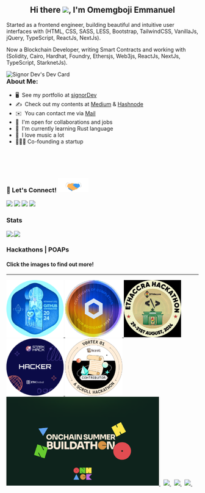 <h2 align="center"><b>Hi there <img src="https://media.giphy.com/media/hvRJCLFzcasrR4ia7z/giphy.gif" width="35">,</b> I'm Omemgboji Emmanuel</h2>

<p> Started as a frontend engineer, building beautiful and intuitive user interfaces with (HTML, CSS, SASS, LESS, Bootstrap, TailwindCSS, VanillaJs, jQuery, TypeScript, ReactJs, NextJs).</p>

<p>Now a Blockchain Developer, writing Smart Contracts and working with (Solidity, Cairo, Hardhat, Foundry, Ethersjs, Web3js, ReactJs, NextJs, TypeScript, StarknetJs).</p>


<a href="https://app.daily.dev/signor1">
  <img src="https://api.daily.dev/devcards/v2/zNH050Bzsh9cFQe9yfGRF.png?type=wide&r=0jq" width="500" align="left" alt="Signor Dev's Dev Card"/>
</a>


### About Me:
* 🖥️  See my portfolio at [signorDev](http://signor.vercel.app/)
* ✍️  Check out my contents at [Medium](https://medium.com/@emmanuelomemgboji) & [Hashnode](https://signordev.hashnode.dev/)
* ✉️  You can contact me via [Mail](mailto:emmanuelomemgboji@gmail.com)
* 🚀  I'm open for collaborations and jobs
* 🧠  I'm currently learning Rust language
* 🎵  I love music a lot
* 👨🏽‍💻 Co-founding a startup

<br/>
<br/>
<br/>

<h3>📩 Let's Connect! <img src="https://github.com/0xAbdulKhalid/0xAbdulKhalid/raw/main/assets/mdImages/handshake.gif" width ="80"></h3> 

[<img src="https://img.shields.io/badge/LinkedIn-0077B5?style=for-the-badge&logo=linkedin&logoColor=white" />](https://www.linkedin.com/in/emmanuel-omemgboji-4b92b3140)
[<img src="https://img.shields.io/badge/Twitter-1DA1F2?style=for-the-badge&logo=twitter&logoColor=white" />](https://twitter.com/OneSignor?t=xTu8ujiP_M3nibDoFjsUUA&s=09)
[<img src="https://img.shields.io/badge/Gmail-D14836?style=for-the-badge&logo=gmail&logoColor=white" />](mailto:emmanuelomemgboji@gmail.com)
[<img src="https://img.shields.io/badge/Facebook-0077B5?style=for-the-badge&logo=facebook&logoColor=white" />](https://www.facebook.com/omemten.signor)



### Stats

<a href="https://github.com/anuraghazra/github-readme-stats">
  <img align="center" src="https://github-readme-stats.vercel.app/api?username=signor1&show_icons=true&theme=transparent" />
</a>
<a href="https://github.com/anuraghazra/github-readme-stats">
  <img align="center" src="https://github-readme-stats.vercel.app/api/top-langs/?username=signor1&langs_count=8&layout=compact&theme=transparent" />
</a>


### Hackathons | POAPs
#### Click the images to find out more!
-------------------
<p float="left">
  <a href="https://www.gitpoap.io/gp/1081" target="_blank">
    <img src="https://github.com/Signor1/Signor1/blob/fade23e47934d8cd2d13790313807936b3f24942/ethContriPOAP.webp" width="150">
  </a>
  <a href="https://poap.gallery/drop/176428" target="_blank">
    <img src="https://github.com/Signor1/Signor1/blob/fade23e47934d8cd2d13790313807936b3f24942/CCIPPOAP.gif" width="150">
  </a>
  <a href="https://poap.gallery/drop/178210" target="_blank">
    <img src="https://github.com/Signor1/Signor1/blob/fade23e47934d8cd2d13790313807936b3f24942/ethAccraPOAP.jpeg" width="150">
  </a>
  <a href="https://poap.gallery/drop/176280" target="_blank">
    <img src="https://github.com/Signor1/Signor1/blob/fade23e47934d8cd2d13790313807936b3f24942/starkhackPOAP.png" width="150">
  </a>
  <a href="https://poap.gallery/drop/173180" target="_blank">
    <img src="https://github.com/Signor1/Signor1/blob/fade23e47934d8cd2d13790313807936b3f24942/scrollPOAP.jpeg" width="150">
  </a>
  <a href="https://onhack.xyz/">
    <img src="https://github.com/Signor1/Signor1/blob/c74ab282089ed8dd9f054d79754c706da646a3a2/Thumbnail.png" width="400"/>
  </a>
  &nbsp;
  <a href="https://lisk-blockchange-2024.devpost.com/project-gallery" target="_blank">
    <img src="https://pbs.twimg.com/media/GPtgITUW4AAD05F?format=jpg&name=small" width="400"/>
  </a>
  &nbsp;
  <a href="https://lablab.ai/event/openai-hackathon/gatieon/text-laymanizer" target="_blank">
    <img src="https://user-images.githubusercontent.com/89584431/223220804-41b48941-cb71-49e4-9504-a57b2a4db48c.jpg" width="400">
  </a>
  &nbsp;
  <a href="https://lablab.ai/event/anthropic-ai-hackathon/cognitive-crafters/smart-customer-support-chatbot" target="_blank">
     <img src="https://github.com/DonGuillotine/DonGuillotine/assets/89584431/aaa139b4-57ca-4568-8bcf-d86492a333d5" width="400">
  </a>
  &nbsp; 
  
</p>

